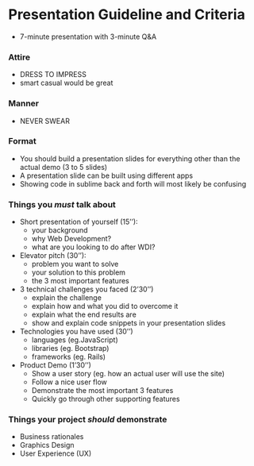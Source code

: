 # Presentation Guideline and Criteria

- 7-minute presentation with 3-minute Q&A

### Attire
- DRESS TO IMPRESS
- smart casual would be great

### Manner
- NEVER SWEAR

### Format
- You should build a presentation slides for everything other than the actual demo (3 to 5 slides)
- A presentation slide can be built using different apps
- Showing code in sublime back and forth will most likely be confusing

### Things you *must* talk about
- Short presentation of yourself (15’’):
	- your background
	- why Web Development?
	-	what are you looking to do after WDI?
- Elevator pitch (30’’):
	- problem you want to solve
	- your solution to this problem
	- the 3 most important features
- 3 technical challenges you faced (2’30’’)
	- explain the challenge
	- explain how and what you did to overcome it
	- explain what the end results are
	- show and explain code snippets in your presentation slides
- Technologies you have used (30’’)
	- languages (eg.JavaScript)
	- libraries (eg. Bootstrap)
	- frameworks (eg. Rails)
- Product Demo (1’30’’)
	- Show a user story (eg. how an actual user will use the site)
	- Follow a nice user flow
	- Demonstrate the most important 3 features
	- Quickly go through other supporting features 

### Things your project *should* demonstrate
- Business rationales
- Graphics Design
- User Experience (UX)


